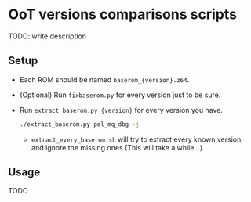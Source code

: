 # OoT versions comparisons scripts

TODO: write description

## Setup

- Each ROM should be named `baserom_{version}.z64`.
- (Optional) Run `fixbaserom.py` for every version just to be sure.
- Run `extract_baserom.py {version}` for every version you have.

  ```bash
  ./extract_baserom.py pal_mq_dbg -j
  ```

  - `extract_every_baserom.sh` will try to extract every known version, and ignore the missing ones (This will take a while...).

## Usage

TODO
